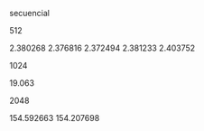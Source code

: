 secuencial

512

2.380268
2.376816
2.372494
2.381233
2.403752

1024

19.063

2048

154.592663
154.207698
